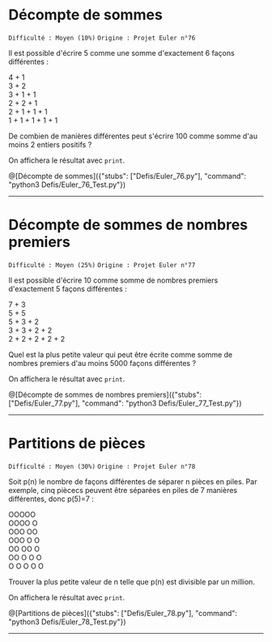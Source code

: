 # Décompte de sommes
`Difficulté : Moyen (10%)`
`Origine : Projet Euler n°76`

Il est possible d'écrire 5 comme une somme d'exactement 6 façons différentes :

4 + 1  
3 + 2  
3 + 1 + 1  
2 + 2 + 1  
2 + 1 + 1 + 1  
1 + 1 + 1 + 1 + 1  

De combien de manières différentes peut s'écrire 100 comme somme d'au moins 2 entiers positifs ?

On affichera le résultat avec `print`.

@[Décompte de sommes]({"stubs": ["Defis/Euler_76.py"], "command": "python3 Defis/Euler_76_Test.py"})

---

# Décompte de sommes de nombres premiers
`Difficulté : Moyen (25%)`
`Origine : Projet Euler n°77`

Il est possible d'écrire 10 comme somme de nombres premiers d'exactement 5 façons différentes :

7 + 3  
5 + 5  
5 + 3 + 2  
3 + 3 + 2 + 2  
2 + 2 + 2 + 2 + 2  

Quel est la plus petite valeur qui peut être écrite comme somme de nombres premiers d'au moins 5000 façons différentes ?

On affichera le résultat avec `print`.

@[Décompte de sommes de nombres premiers]({"stubs": ["Defis/Euler_77.py"], "command": "python3 Defis/Euler_77_Test.py"})

---

# Partitions de pièces
`Difficulté : Moyen (30%)`
`Origine : Projet Euler n°78`

Soit p(n) le nombre de façons différentes de séparer n pièces en piles. Par exemple, cinq piècecs peuvent être séparées en piles de 7 manières différentes, donc p(5)=7 : 

OOOOO  
OOOO   O  
OOO   OO  
OOO   O   O  
OO   OO   O  
OO   O   O   O  
O   O   O   O   O  

Trouver la plus petite valeur de n telle que p(n) est divisible par un million.

On affichera le résultat avec `print`.

@[Partitions de pièces]({"stubs": ["Defis/Euler_78.py"], "command": "python3 Defis/Euler_78_Test.py"})

---
